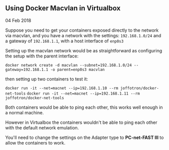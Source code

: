 ## Using Docker Macvlan in Virtualbox
04 Feb 2018



Suppose you need to get your containers exposed directly to the network via macvlan, and you have a network with the settings:
`192.168.1.0/24` and a gateway of `192.168.1.1`, with a host interface of `enp0s3`

Setting up the macvlan network would be as straightforward as configuring the setup with the parent interface:

`docker network create -d macvlan --subnet=192.168.1.0/24 --gateway=192.168.1.1 -o parent=enp0s3 macvlan`

then setting up two containers to test it:

`docker run -it --net=macnet --ip=192.168.1.10 --rm joffotron/docker-net-tools`
`docker run -it --net=macnet --ip=192.168.1.11 --rm joffotron/docker-net-tools`

Both containers would be able to ping each other, this works well enough in a normal machine.

However in Virtualbox the containers wouldn't be able to ping each other with the default network emulation.

You'll need to change the settings on the Adapter type to **PC-net-FAST III** to allow the containers to work.

